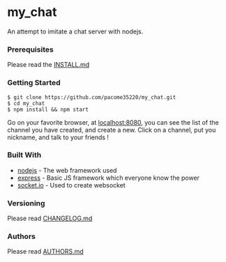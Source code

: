 # my_chat

An attempt to imitate a chat server with nodejs.

### Prerequisites

Please read the [INSTALL.md](https://github.com/pacome35220/my_chat/blob/master/INSTALL.md)

### Getting Started

```
$ git clone https://github.com/pacome35220/my_chat.git
$ cd my_chat
$ npm install && npm start
```

Go on your favorite browser, at [localhost:8080](localhost:8080), you can see the list of the channel you have created, and create a new.
Click on a channel, put you nickname, and talk to your friends !

### Built With

* [nodejs](https://nodejs.org/) - The web framework used
* [express](http://expressjs.com/) - Basic JS framework which everyone know the power
* [socket.io](https://socket.io/) - Used to create websocket

### Versioning

Please read [CHANGELOG.md](https://github.com/pacome35220/my_chat/blob/master/CHANGELOG.md)

### Authors

Please read [AUTHORS.md](https://github.com/pacome35220/my_chat/blob/master/AUTHORS.md)
